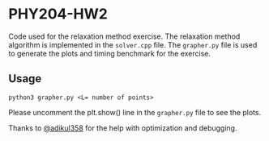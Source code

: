 # PHY204-HW2

Code used for the relaxation method exercise. The relaxation method algorithm is implemented in the `solver.cpp` file. The `grapher.py` file is used to generate the plots and timing benchmark for the exercise.

## Usage

```python3 grapher.py <L= number of points>```

Please uncomment the plt.show() line in the `grapher.py` file to see the plots.


Thanks to [@adikul358](https://github.com/adikul358) for the help with optimization and debugging.